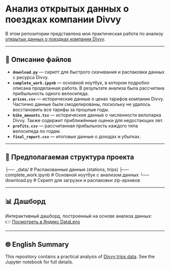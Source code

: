 # Анализ открытых данных о поездках компании Divvy

В этом репозитории представлена моя практическая работа по анализу [открытых данных о поездках компании Divvy](https://divvy-tripdata.s3.amazonaws.com/index.html).

---

## 📂 Описание файлов

- **`download.py`** — скрипт для быстрого скачивания и распаковки данных с ресурса Divvy.
- **`complete_work.ipynb`** — основной ноутбук, в котором подробно описана проделанная работа. В результате анализа была рассчитана прибыльность одного велосипеда.
- **`prices.csv`** — исторические данные о ценах тарифов компании Divvy. Частично данные были смоделированы, поскольку не удалось восстановить все тарифы за прошлые годы.
- **`bike_amounts.tsv`** — исторические данные о численности велопарка Divvy. Также содержит приближённые оценки для недостающих лет.
- **`profits.csv`** — рассчитанная прибыльность каждого типа велосипеда по годам.
- **`final_report.csv`** — итоговые данные о доходах и убытках.

---

## 📁 Предполагаемая структура проекта

├── _data/ # Распакованные данные (stations, trips)
├── complete_work.ipynb # Основной ноутбук с анализом данных
└── download.py # Скрипт для загрузки и распаковки zip-архивов


---

## 📊 Дашборд

Интерактивный дашборд, построенный на основе анализа данных:  
👉 [Посмотреть в Яндекс DataLens](https://datalens.yandex/090o6gpwsjhcm)

---

## 🌐 English Summary

This repository contains a practical analysis of [Divvy trips data](https://divvy-tripdata.s3.amazonaws.com/index.html). See the Jupyter notebook for full details.
